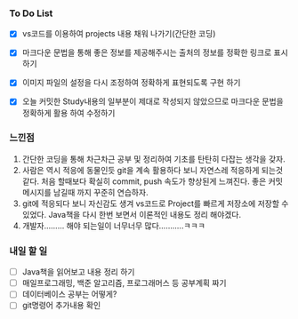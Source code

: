 ### To Do List

- [x] vs코드를 이용하여 projects 내용 채워 나가기(간단한 코딩)
- [x] 마크다운 문법을 통해 좋은 정보를 제공해주시는 출처의 정보를 정확한 링크로 표시하기
- [x] 이미지 파일의 설정을 다시 조정하여 정확하게 표현되도록 구현 하기
- [x] 오늘 커밋한 Study내용의 일부분이 제대로 작성되지 않았으므로 마크다운 문법을 정확하게 활용 하여 수정하기



### 느낀점

1. 간단한 코딩을 통해 차근차근 공부 및 정리하여 기초를 탄탄히 다잡는 생각을 갖자.
2. 사람은 역시 적응에 동물인듯 git을 계속 활용하다 보니 자연스레 적응하게 되는것 같다. 처음 할때보다 확실히 commit, push 속도가 향상된게 느껴진다. 좋은 커밋메시지를 남길때 까지 꾸준히 연습하자.
3. git에 적응되다 보니 자신감도 생겨 vs코드로 Project를 빠르게 저장소에 저장할 수 있었다. Java책을 다시 한번 보면서 이론적인 내용도 정리 해야겠다.
4. 개발자......... 해야 되는일이 너무너무 많다...........ㅋㅋㅋ

### 내일 할 일

- [ ] Java책을 읽어보고 내용 정리 하기
- [ ] 매일프로그래밍, 백준 알고리즘, 프로그래머스 등 공부계획 짜기
- [ ] 데이터베이스 공부는 어떻게?
- [ ] git명령어 추가내용 확인